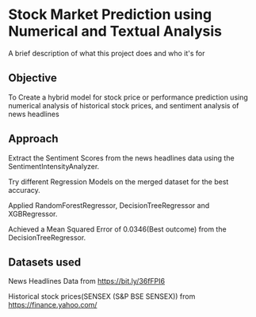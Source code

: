 
# Stock Market Prediction using Numerical and Textual Analysis

A brief description of what this project does and who it's for


## Objective
To Create a hybrid model for stock price or performance prediction using numerical analysis of historical stock prices, and sentiment analysis of news headlines

## Approach
Extract the Sentiment Scores from the news headlines data using the SentimentIntensityAnalyzer.

Try different Regression Models on the merged dataset for the best accuracy. 

Applied RandomForestRegressor, DecisionTreeRegressor and XGBRegressor.

Achieved a Mean Squared Error of 0.0346(Best outcome) from the DecisionTreeRegressor.
## Datasets used
News Headlines Data from https://bit.ly/36fFPI6

Historical stock prices(SENSEX (S&P BSE SENSEX)) from https://finance.yahoo.com/


